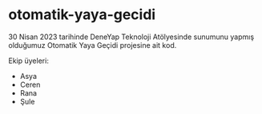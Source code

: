 # otomatik-yaya-gecidi

30 Nisan 2023 tarihinde DeneYap Teknoloji Atölyesinde sunumunu yapmış olduğumuz Otomatik Yaya Geçidi projesine ait kod. 

Ekip üyeleri:
- Asya
- Ceren
- Rana
- Şule 
